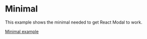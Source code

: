 # Minimal

This example shows the minimal needed to get React Modal to work.

[Minimal example](https://codepen.io/claydiffrient/pen/KNxgav)
